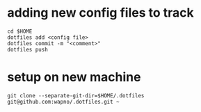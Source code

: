 # adding new config files to track
```
cd $HOME
dotfiles add <config file>  
dotfiles commit -m "<comment>"  
dotfiles push  
```

# setup on new machine
```
git clone --separate-git-dir=$HOME/.dotfiles git@github.com:wapno/.dotfiles.git ~
```
